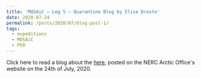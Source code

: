 ```yaml
---
title: 'MOSAiC – Leg 5 – Quarantine Blog by Elise Droste'
date: 2020-07-24
permalink: /posts/2020/07/blog-post-1/
tags:
  - expeditions
  - MOSAiC
  - PhD
---
```


Click here to read a blog about the [here](https://www.arctic.ac.uk/mosaic-leg-5-quarantine-blog-by-elise-droste/), posted on the NERC Arctic Office's website on the 24th of July, 2020. 